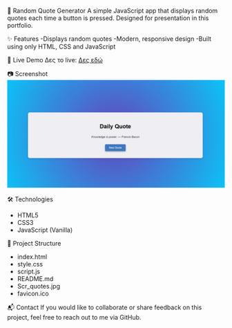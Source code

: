 🎯 Random Quote Generator 
A simple JavaScript app that displays random quotes each time a button is pressed. Designed for presentation in this portfolio.


✨ Features 
-Displays random quotes
-Modern, responsive design
-Built using only HTML, CSS and JavaScript


🔗 Live Demo 
Δες το live: [Δες εδώ](http://Jeanne9999.github.io/quote-generator/)


📷 Screenshot 
![Preview](Scr_quotes.jpg)


🛠️ Technologies 
- HTML5
- CSS3
- JavaScript (Vanilla)


📁 Project Structure 
- index.html
- style.css
- script.js
- README.md
- Scr_quotes.jpg
- favicon.ico


📬 Contact 
If you would like to collaborate or share feedback on this project, feel free to reach out to me via GitHub.
